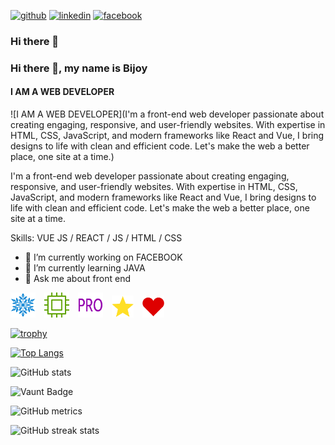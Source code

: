 [<img src='https://cdn.jsdelivr.net/npm/simple-icons@3.0.1/icons/github.svg' alt='github' height='40'>](https://github.com/AHBIJOY19910)  [<img src='https://cdn.jsdelivr.net/npm/simple-icons@3.0.1/icons/linkedin.svg' alt='linkedin' height='40'>](https://www.linkedin.com/in/https://web.facebook.com/bijoy19910/)  [<img src='https://cdn.jsdelivr.net/npm/simple-icons@3.0.1/icons/facebook.svg' alt='facebook' height='40'>](https://www.facebook.com/https://web.facebook.com/bijoy19910)  

### Hi there 👋
### Hi there 👋, my name is Bijoy
#### I AM A WEB DEVELOPER
![I AM A WEB DEVELOPER](I'm a front-end web developer passionate about creating engaging, responsive, and user-friendly websites. With expertise in HTML, CSS, JavaScript, and modern frameworks like React and Vue, I bring designs to life with clean and efficient code. Let's make the web a better place, one site at a time.)

I'm a front-end web developer passionate about creating engaging, responsive, and user-friendly websites. With expertise in HTML, CSS, JavaScript, and modern frameworks like React and Vue, I bring designs to life with clean and efficient code. Let's make the web a better place, one site at a time.

Skills: VUE JS / REACT / JS / HTML / CSS

- 🔭 I’m currently working on FACEBOOK  
- 🌱 I’m currently learning JAVA  
- 💬 Ask me about front end  



<a href='https://archiveprogram.github.com/'><img src='https://raw.githubusercontent.com/acervenky/animated-github-badges/master/assets/acbadge.gif' width='40' height='40'></a> <a href='https://docs.github.com/en/developers'><img src='https://raw.githubusercontent.com/acervenky/animated-github-badges/master/assets/devbadge.gif' width='40' height='40'></a> <a href='https://github.com/pricing'><img src='https://raw.githubusercontent.com/acervenky/animated-github-badges/master/assets/pro.gif' width='40' height='40'></a> <a href='https://stars.github.com/'><img src='https://raw.githubusercontent.com/acervenky/animated-github-badges/master/assets/starbadge.gif' width='35' height='35'></a> <a href='https://docs.github.com/en/github/supporting-the-open-source-community-with-github-sponsors'><img src='https://raw.githubusercontent.com/acervenky/animated-github-badges/master/assets/sponsorbadge.gif' width='35' height='35'></a> 

[![trophy](https://github-profile-trophy.vercel.app/?username=AHBIJOY19910)](https://github.com/ryo-ma/github-profile-trophy)

[![Top Langs](https://github-readme-stats.vercel.app/api/top-langs/?username=AHBIJOY19910)](https://github.com/anuraghazra/github-readme-stats)

![GitHub stats](https://github-readme-stats.vercel.app/api?username=AHBIJOY19910&show_icons=true&count_private=true)  

![Vaunt Badge](https://api.vaunt.dev/v1/github/entities/AHBIJOY19910/contributions?format=svg&private=true)  

![GitHub metrics](https://metrics.lecoq.io/AHBIJOY19910)  

![GitHub streak stats](https://streak-stats.demolab.com/?user=AHBIJOY19910)  


<!--
**AHBIJOY19910/AHBIJOY19910** is a ✨ _special_ ✨ repository because its `README.md` (this file) appears on your GitHub profile.

Here are some ideas to get you started:

- 🔭 I’m currently working on ...
- 🌱 I’m currently learning ...
- 👯 I’m looking to collaborate on ...
- 🤔 I’m looking for help with ...
- 💬 Ask me about ...
- 📫 How to reach me: ...
- 😄 Pronouns: ...
- ⚡ Fun fact: ...
-->
